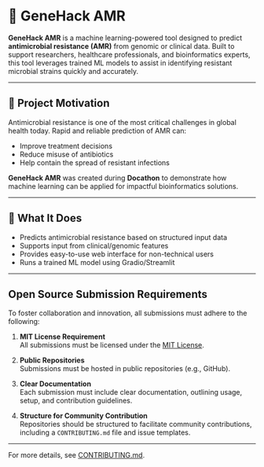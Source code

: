 # 🧬 GeneHack AMR

**GeneHack AMR** is a machine learning-powered tool designed to predict **antimicrobial resistance (AMR)** from genomic or clinical data. Built to support researchers, healthcare professionals, and bioinformatics experts, this tool leverages trained ML models to assist in identifying resistant microbial strains quickly and accurately.

---

## 🚀 Project Motivation

Antimicrobial resistance is one of the most critical challenges in global health today. Rapid and reliable prediction of AMR can:
- Improve treatment decisions
- Reduce misuse of antibiotics
- Help contain the spread of resistant infections

**GeneHack AMR** was created during **Docathon** to demonstrate how machine learning can be applied for impactful bioinformatics solutions.

---

## 🧠 What It Does

- Predicts antimicrobial resistance based on structured input data
- Supports input from clinical/genomic features
- Provides easy-to-use web interface for non-technical users
- Runs a trained ML model using Gradio/Streamlit

---

## Open Source Submission Requirements

To foster collaboration and innovation, all submissions must adhere to the following:

1. **MIT License Requirement**  
   All submissions must be licensed under the [MIT License](LICENSE).

2. **Public Repositories**  
   Submissions must be hosted in public repositories (e.g., GitHub).

3. **Clear Documentation**  
   Each submission must include clear documentation, outlining usage, setup, and contribution guidelines.

4. **Structure for Community Contribution**  
   Repositories should be structured to facilitate community contributions, including a `CONTRIBUTING.md` file and issue templates.

---

For more details, see [CONTRIBUTING.md](CONTRIBUTING.md).
